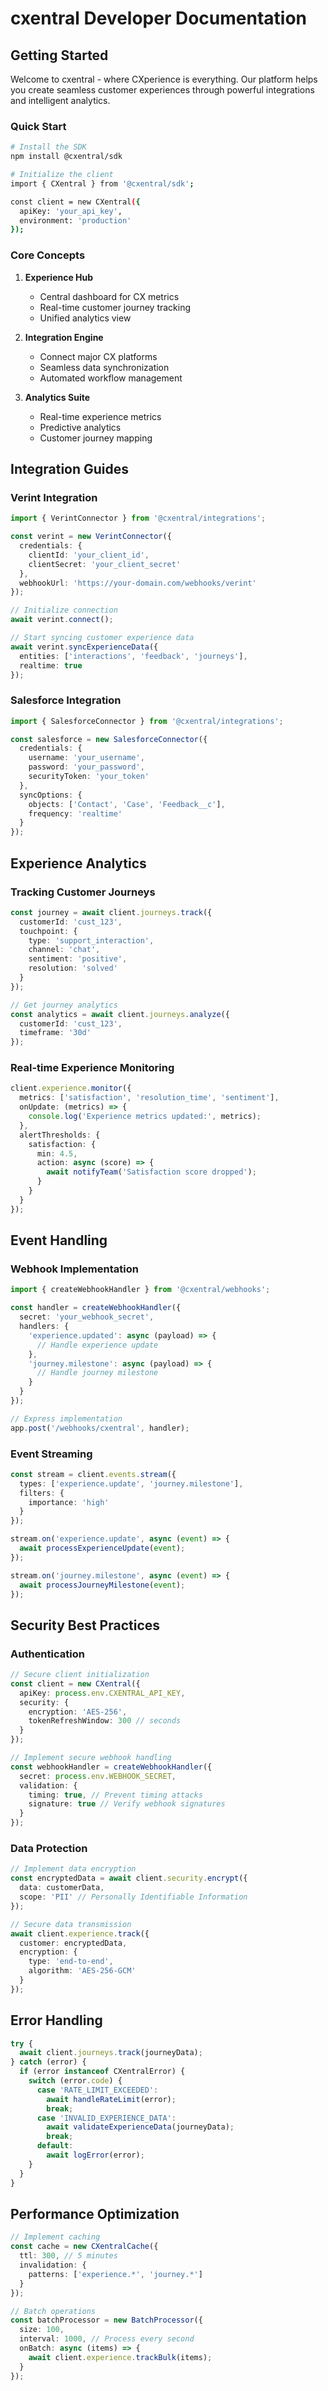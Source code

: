 # cxentral Developer Documentation

## Getting Started

Welcome to cxentral - where CXperience is everything. Our platform helps you create seamless customer experiences through powerful integrations and intelligent analytics.

### Quick Start

```bash
# Install the SDK
npm install @cxentral/sdk

# Initialize the client
import { CXentral } from '@cxentral/sdk';

const client = new CXentral({
  apiKey: 'your_api_key',
  environment: 'production'
});
```

### Core Concepts

1. **Experience Hub**
   - Central dashboard for CX metrics
   - Real-time customer journey tracking
   - Unified analytics view

2. **Integration Engine**
   - Connect major CX platforms
   - Seamless data synchronization
   - Automated workflow management

3. **Analytics Suite**
   - Real-time experience metrics
   - Predictive analytics
   - Customer journey mapping

## Integration Guides

### Verint Integration

```typescript
import { VerintConnector } from '@cxentral/integrations';

const verint = new VerintConnector({
  credentials: {
    clientId: 'your_client_id',
    clientSecret: 'your_client_secret'
  },
  webhookUrl: 'https://your-domain.com/webhooks/verint'
});

// Initialize connection
await verint.connect();

// Start syncing customer experience data
await verint.syncExperienceData({
  entities: ['interactions', 'feedback', 'journeys'],
  realtime: true
});
```

### Salesforce Integration

```typescript
import { SalesforceConnector } from '@cxentral/integrations';

const salesforce = new SalesforceConnector({
  credentials: {
    username: 'your_username',
    password: 'your_password',
    securityToken: 'your_token'
  },
  syncOptions: {
    objects: ['Contact', 'Case', 'Feedback__c'],
    frequency: 'realtime'
  }
});
```

## Experience Analytics

### Tracking Customer Journeys

```typescript
const journey = await client.journeys.track({
  customerId: 'cust_123',
  touchpoint: {
    type: 'support_interaction',
    channel: 'chat',
    sentiment: 'positive',
    resolution: 'solved'
  }
});

// Get journey analytics
const analytics = await client.journeys.analyze({
  customerId: 'cust_123',
  timeframe: '30d'
});
```

### Real-time Experience Monitoring

```typescript
client.experience.monitor({
  metrics: ['satisfaction', 'resolution_time', 'sentiment'],
  onUpdate: (metrics) => {
    console.log('Experience metrics updated:', metrics);
  },
  alertThresholds: {
    satisfaction: {
      min: 4.5,
      action: async (score) => {
        await notifyTeam('Satisfaction score dropped');
      }
    }
  }
});
```

## Event Handling

### Webhook Implementation

```typescript
import { createWebhookHandler } from '@cxentral/webhooks';

const handler = createWebhookHandler({
  secret: 'your_webhook_secret',
  handlers: {
    'experience.updated': async (payload) => {
      // Handle experience update
    },
    'journey.milestone': async (payload) => {
      // Handle journey milestone
    }
  }
});

// Express implementation
app.post('/webhooks/cxentral', handler);
```

### Event Streaming

```typescript
const stream = client.events.stream({
  types: ['experience.update', 'journey.milestone'],
  filters: {
    importance: 'high'
  }
});

stream.on('experience.update', async (event) => {
  await processExperienceUpdate(event);
});

stream.on('journey.milestone', async (event) => {
  await processJourneyMilestone(event);
});
```

## Security Best Practices

### Authentication

```typescript
// Secure client initialization
const client = new CXentral({
  apiKey: process.env.CXENTRAL_API_KEY,
  security: {
    encryption: 'AES-256',
    tokenRefreshWindow: 300 // seconds
  }
});

// Implement secure webhook handling
const webhookHandler = createWebhookHandler({
  secret: process.env.WEBHOOK_SECRET,
  validation: {
    timing: true, // Prevent timing attacks
    signature: true // Verify webhook signatures
  }
});
```

### Data Protection

```typescript
// Implement data encryption
const encryptedData = await client.security.encrypt({
  data: customerData,
  scope: 'PII' // Personally Identifiable Information
});

// Secure data transmission
await client.experience.track({
  customer: encryptedData,
  encryption: {
    type: 'end-to-end',
    algorithm: 'AES-256-GCM'
  }
});
```

## Error Handling

```typescript
try {
  await client.journeys.track(journeyData);
} catch (error) {
  if (error instanceof CXentralError) {
    switch (error.code) {
      case 'RATE_LIMIT_EXCEEDED':
        await handleRateLimit(error);
        break;
      case 'INVALID_EXPERIENCE_DATA':
        await validateExperienceData(journeyData);
        break;
      default:
        await logError(error);
    }
  }
}
```

## Performance Optimization

```typescript
// Implement caching
const cache = new CXentralCache({
  ttl: 300, // 5 minutes
  invalidation: {
    patterns: ['experience.*', 'journey.*']
  }
});

// Batch operations
const batchProcessor = new BatchProcessor({
  size: 100,
  interval: 1000, // Process every second
  onBatch: async (items) => {
    await client.experience.trackBulk(items);
  }
});
```